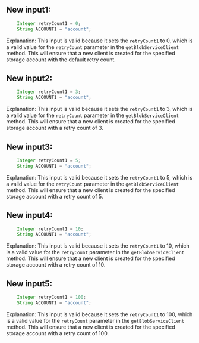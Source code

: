 ## New input1:
```java
    Integer retryCount1 = 0;
    String ACCOUNT1 = "account";
```
Explanation: This input is valid because it sets the `retryCount1` to 0, which is a valid value for the `retryCount` parameter in the `getBlobServiceClient` method. This will ensure that a new client is created for the specified storage account with the default retry count.

## New input2:
```java
    Integer retryCount1 = 3;
    String ACCOUNT1 = "account";
```
Explanation: This input is valid because it sets the `retryCount1` to 3, which is a valid value for the `retryCount` parameter in the `getBlobServiceClient` method. This will ensure that a new client is created for the specified storage account with a retry count of 3.

## New input3:
```java
    Integer retryCount1 = 5;
    String ACCOUNT1 = "account";
```
Explanation: This input is valid because it sets the `retryCount1` to 5, which is a valid value for the `retryCount` parameter in the `getBlobServiceClient` method. This will ensure that a new client is created for the specified storage account with a retry count of 5.

## New input4:
```java
    Integer retryCount1 = 10;
    String ACCOUNT1 = "account";
```
Explanation: This input is valid because it sets the `retryCount1` to 10, which is a valid value for the `retryCount` parameter in the `getBlobServiceClient` method. This will ensure that a new client is created for the specified storage account with a retry count of 10.

## New input5:
```java
    Integer retryCount1 = 100;
    String ACCOUNT1 = "account";
```
Explanation: This input is valid because it sets the `retryCount1` to 100, which is a valid value for the `retryCount` parameter in the `getBlobServiceClient` method. This will ensure that a new client is created for the specified storage account with a retry count of 100.
